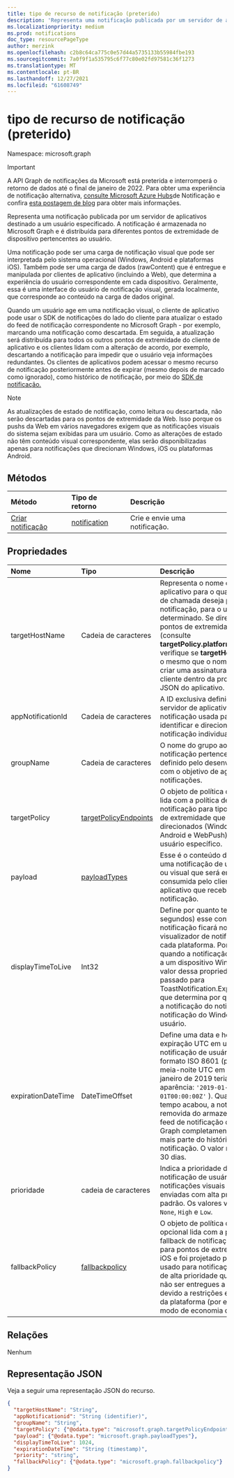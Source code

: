 ```yaml
---
title: tipo de recurso de notificação (preterido)
description: 'Representa uma notificação publicada por um servidor de aplicativos destinado a um usuário especificado. A notificação é armazenada no Microsoft Graph e é distribuída para diferentes pontos de extremidade de dispositivo pertencentes ao usuário. '
ms.localizationpriority: medium
ms.prod: notifications
doc_type: resourcePageType
author: merzink
ms.openlocfilehash: c2b8c64ca775c0e57d44a5735133b55984fbe193
ms.sourcegitcommit: 7a0f9f1a535795c6f77c80e02fd97581c36f1273
ms.translationtype: MT
ms.contentlocale: pt-BR
ms.lasthandoff: 12/27/2021
ms.locfileid: "61608749"
---
```

# <a name="notification-resource-type-deprecated"></a>tipo de recurso de notificação (preterido)

Namespace: microsoft.graph

> [!IMPORTANT]
> A API Graph de notificações da Microsoft está preterida e interromperá o retorno de dados até o final de janeiro de 2022. Para obter uma experiência de notificação alternativa, [consulte Microsoft Azure Hubs](/azure/notification-hubs)de Notificação e confira [esta postagem de blog](https://devblogs.microsoft.com/microsoft365dev/retiring-microsoft-graph-notifications/) para obter mais informações.

Representa uma notificação publicada por um servidor de aplicativos destinado a um usuário especificado. A notificação é armazenada no Microsoft Graph e é distribuída para diferentes pontos de extremidade de dispositivo pertencentes ao usuário. 

Uma notificação pode ser uma carga de notificação visual que pode ser interpretada pelo sistema operacional (Windows, Android e plataformas iOS). Também pode ser uma carga de dados (rawContent) que é entregue e manipulada por clientes de aplicativo (incluindo a Web), que determina a experiência do usuário correspondente em cada dispositivo.  Geralmente, essa é uma interface do usuário de notificação visual, gerada localmente, que corresponde ao conteúdo na carga de dados original. 

Quando um usuário age em uma notificação visual, o cliente de aplicativo pode usar o SDK de notificações do lado do cliente para atualizar o estado do feed de notificação correspondente no Microsoft Graph - por exemplo, marcando uma notificação como descartada. Em seguida, a atualização será distribuída para todos os outros pontos de extremidade do cliente de aplicativo e os clientes lidam com a alteração de acordo, por exemplo, descartando a notificação para impedir que o usuário veja informações redundantes. Os clientes de aplicativos podem acessar o mesmo recurso de notificação posteriormente antes de expirar (mesmo depois de marcado como ignorado), como histórico de notificação, por meio do [SDK de notificação.](https://aka.ms/GNSDK) 

> [!NOTE]
> As atualizações de estado de notificação, como leitura ou descartada, não serão descartadas para os pontos de extremidade da Web. Isso porque os pushs da Web em vários navegadores exigem que as notificações visuais do sistema sejam exibidas para um usuário. Como as alterações de estado não têm conteúdo visual correspondente, elas serão disponibilizadas apenas para notificações que direcionam Windows, iOS ou plataformas Android.

## <a name="methods"></a>Métodos
|Método | Tipo de retorno | Descrição|
|:------|:------------|:-----------|
|[Criar notificação](../api/user-post-notifications.md) | [notification](projectrome-notification.md) |Crie e envie uma notificação. |

## <a name="properties"></a>Propriedades
|Nome | Tipo | Descrição|
|:----|:-----|:-----------|
| targetHostName | Cadeia de caracteres | Representa o nome de host do aplicativo para o qual o serviço de chamada deseja postar a notificação, para o usuário determinado. Se direcionar pontos de extremidade da Web (consulte **targetPolicy.platformTypes**), verifique se **targetHostName** é o mesmo que o nome usado ao criar uma assinatura no lado do cliente dentro da propriedade JSON do aplicativo. |
| appNotificationId | Cadeia de caracteres | A ID exclusiva definida pelo servidor de aplicativos de uma notificação usada para identificar e direcionar uma notificação individual. |
| groupName | Cadeia de caracteres | O nome do grupo ao que essa notificação pertence. Ele é definido pelo desenvolvedor com o objetivo de agrupar notificações. |
| targetPolicy | [targetPolicyEndpoints](targetpolicyendpoints.md) | O objeto de política de destino lida com a política de entrega de notificação para tipos de ponto de extremidade que devem ser direcionados (Windows, iOS, Android e WebPush) para o usuário específico. |
| payload | [payloadTypes](payloadtypes.md)| Esse é o conteúdo de dados de uma notificação de usuário bruta ou visual que será entregue e consumida pelo cliente de aplicativo que recebe essa notificação. |
| displayTimeToLive | Int32 | Define por quanto tempo (em segundos) esse conteúdo de notificação ficará no visualizador de notificação de cada plataforma. Por exemplo, quando a notificação é entregue a um dispositivo Windows, o valor dessa propriedade é passado para ToastNotification.ExpirationTime, que determina por quanto tempo a notificação do notificação de notificação do Windows do usuário. |
| expirationDateTime | DateTimeOffset | Define uma data e hora de expiração UTC em uma notificação de usuário usando o formato ISO 8601 (por exemplo, meia-noite UTC em 1º de janeiro de 2019 teria esta aparência: `'2019-01-01T00:00:00Z'` ). Quando o tempo acabou, a notificação é removida do armazenamento de feed de notificação do Microsoft Graph completamente e não faz mais parte do histórico de notificação. O valor máximo é 30 dias. |
| prioridade | cadeia de caracteres | Indica a prioridade de uma notificação de usuário bruta. As notificações visuais são enviadas com alta prioridade por padrão. Os valores válidos são `None`, `High` e `Low`. |
| fallbackPolicy | [fallbackpolicy](fallbackpolicy.md) | O objeto de política de fallback opcional lida com a política de fallback de notificação apenas para pontos de extremidade do iOS e foi projetado para ser usado para notificações brutas de alta prioridade que podem não ser entregues a dispositivos devido a restrições específicas da plataforma (por exemplo, modo de economia de bateria). |


## <a name="relationships"></a>Relações
Nenhum


## <a name="json-representation"></a>Representação JSON
Veja a seguir uma representação JSON do recurso.

<!-- {
  "blockType": "resource",
  "optionalProperties": [

  ],
  "@odata.type": "microsoft.graph.notification",
  "keyProperty": "id"
}-->

```json
{
  "targetHostName": "String",
  "appNotificationid": "String (identifier)",
  "groupName": "String", 
  "targetPolicy": {"@odata.type": "microsoft.graph.targetPolicyEndpoints"},
  "payload": {"@odata.type": "microsoft.graph.payloadTypes"},
  "displayTimeToLive": 1024,
  "expirationDateTime": "String (timestamp)",
  "priority": "string",
  "fallbackPolicy": {"@odata.type": "microsoft.graph.fallbackpolicy"} 
}
```

<!-- uuid: 16cd6b66-4b1a-43a1-adaf-3a886856ed98
2019-02-04 14:57:30 UTC -->
<!-- {
  "type": "#page.annotation",
  "description": "notification resource",
  "keywords": "",
  "section": "documentation",
  "tocPath": ""
}-->


